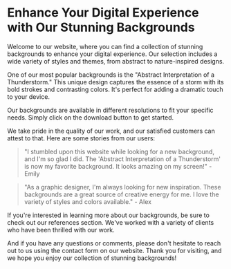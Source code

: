 <!--font:Poppins-->

# Enhance Your Digital Experience with Our Stunning Backgrounds

Welcome to our website, where you can find a collection of stunning backgrounds to enhance your digital experience. Our selection includes a wide variety of styles and themes, from abstract to nature-inspired designs.

One of our most popular backgrounds is the "Abstract Interpretation of a Thunderstorm." This unique design captures the essence of a storm with its bold strokes and contrasting colors. It's perfect for adding a dramatic touch to your device.

Our backgrounds are available in different resolutions to fit your specific needs. Simply click on the download button to get started.

We take pride in the quality of our work, and our satisfied customers can attest to that. Here are some stories from our users:

> "I stumbled upon this website while looking for a new background, and I'm so glad I did. The 'Abstract Interpretation of a Thunderstorm' is now my favorite background. It looks amazing on my screen!" - Emily

> "As a graphic designer, I'm always looking for new inspiration. These backgrounds are a great source of creative energy for me. I love the variety of styles and colors available." - Alex

If you're interested in learning more about our backgrounds, be sure to check out our references section. We've worked with a variety of clients who have been thrilled with our work.

And if you have any questions or comments, please don't hesitate to reach out to us using the contact form on our website. Thank you for visiting, and we hope you enjoy our collection of stunning backgrounds!

<!--

Write me content for website with wallpaper which alt text is:

"An abstract interpretation of a thunderstorm"

The name/title of the page should not be 1:1 copy of the alt text but rather a real content of the website which is using this wallpaper.

- Use markdown format 
- Start with heading
- Heading should be short and concise
- The content should look like a real website 
- The website should not be about the wallpaper, wallpaper is just a related background
- Heading should be contain work "wallpaper" or "background"
- Include real sections like references, contact, user stories, etc. use things relevant to the page purpose.
- Feel free to use structure like headings, bullets, numbering, blockquotes, paragraphs, horizontal lines, etc.
- You can use formatting like bold or _italic_
- You can include UTF-8 emojis
- Links should be only #hash anchors (and you can refer to the document itself)
- Do not include images


---


# Creative Backgrounds for Your Next Project

Welcome to our website where you can find a collection of stunning backgrounds for your next project. Our selection includes a wide variety of styles and themes, from abstract to nature-inspired designs.

## Abstract Interpretation of a Thunderstorm

One of our most popular wallpapers is the "Abstract Interpretation of a Thunderstorm." This unique design captures the essence of a storm with its bold strokes and contrasting colors. It's perfect for adding a dramatic touch to your desktop or mobile device.

Our wallpapers are available in different resolutions to fit your specific needs. Simply click on the download button to get started.

## User Stories

Our users love our wallpapers! Here are some stories from our satisfied customers:

> "I was looking for a new wallpaper for my laptop, and I stumbled upon this website. The 'Abstract Interpretation of a Thunderstorm' caught my eye, and I knew I had to have it. It looks amazing on my screen, and I've received so many compliments on it!" - Emily

> "As a graphic designer, I'm always on the lookout for new inspiration. These backgrounds are a great source of creative energy for me. I love the variety of styles and colors available." - Alex

## References

We take pride in the quality of our work, and we're happy to share some references from our satisfied clients:

- "The team at Creative Backgrounds is top-notch. They're responsive, professional, and always deliver high-quality work." - John Smith, CEO of XYZ Company

- "I've been using Creative Backgrounds for years, and I couldn't be happier with their service. Their wallpapers are always fresh and unique, and they make my projects stand out." - Sarah Jones, Freelance Designer

## Contact Us

If you have any questions or comments, please don't hesitate to reach out to us. You can use the contact form on our website, and we'll get back to you as soon as possible.

Thank you for visiting Creative Backgrounds!


---


Heading is too long, rewrite whole content.


---


# Stunning Wallpapers for Your Next Project

Looking for a new wallpaper to give your device a fresh look? Look no further than our collection of stunning wallpapers! From abstract designs to nature-inspired themes, we have a wide variety of options to choose from.

One of our most popular wallpapers is the "Abstract Interpretation of a Thunderstorm." This unique design captures the essence of a storm with its bold strokes and contrasting colors. It's perfect for adding a dramatic touch to your desktop or mobile device.

Our wallpapers are available in different resolutions to fit your specific needs. Simply click on the download button to get started.

We take pride in the quality of our work, and our satisfied customers can attest to that. Here are some stories from our users:

> "I stumbled upon this website while looking for a new wallpaper, and I'm so glad I did. The 'Abstract Interpretation of a Thunderstorm' is now my favorite background. It looks amazing on my screen!" - Emily

> "As a graphic designer, I'm always looking for new inspiration. These backgrounds are a great source of creative energy for me. I love the variety of styles and colors available." - Alex

If you have any questions or comments, please don't hesitate to reach out to us using the contact form on our website. Thank you for visiting, and we hope you enjoy our collection of stunning wallpapers!


---


Heading should not include word "wallpaper". The website should not be about the wallpaper itself, wallpaper is just a related background, rewrite whole content.


---


# Elevate Your Digital Experience with Our Stunning Backgrounds

Welcome to our website, where you can find a collection of stunning backgrounds to elevate your digital experience. Our selection includes a wide variety of styles and themes, from abstract to nature-inspired designs.

One of our most popular backgrounds is the "Abstract Interpretation of a Thunderstorm." This unique design captures the essence of a storm with its bold strokes and contrasting colors. It's perfect for adding a dramatic touch to your desktop or mobile device.

Our backgrounds are available in different resolutions to fit your specific needs. Simply click on the download button to get started.

We take pride in the quality of our work, and our satisfied customers can attest to that. Here are some stories from our users:

> "I stumbled upon this website while looking for a new background, and I'm so glad I did. The 'Abstract Interpretation of a Thunderstorm' is now my favorite background. It looks amazing on my screen!" - Emily

> "As a graphic designer, I'm always looking for new inspiration. These backgrounds are a great source of creative energy for me. I love the variety of styles and colors available." - Alex

If you're interested in learning more about our backgrounds, be sure to check out our references section. We've worked with a variety of clients who have been thrilled with our work.

And if you have any questions or comments, please don't hesitate to reach out to us using the contact form on our website. Thank you for visiting, and we hope you enjoy our collection of stunning backgrounds!


---


Heading is too long, rewrite whole content.


---


# Enhance Your Digital Experience with Our Stunning Backgrounds

Welcome to our website, where you can find a collection of stunning backgrounds to enhance your digital experience. Our selection includes a wide variety of styles and themes, from abstract to nature-inspired designs.

One of our most popular backgrounds is the "Abstract Interpretation of a Thunderstorm." This unique design captures the essence of a storm with its bold strokes and contrasting colors. It's perfect for adding a dramatic touch to your device.

Our backgrounds are available in different resolutions to fit your specific needs. Simply click on the download button to get started.

We take pride in the quality of our work, and our satisfied customers can attest to that. Here are some stories from our users:

> "I stumbled upon this website while looking for a new background, and I'm so glad I did. The 'Abstract Interpretation of a Thunderstorm' is now my favorite background. It looks amazing on my screen!" - Emily

> "As a graphic designer, I'm always looking for new inspiration. These backgrounds are a great source of creative energy for me. I love the variety of styles and colors available." - Alex

If you're interested in learning more about our backgrounds, be sure to check out our references section. We've worked with a variety of clients who have been thrilled with our work.

And if you have any questions or comments, please don't hesitate to reach out to us using the contact form on our website. Thank you for visiting, and we hope you enjoy our collection of stunning backgrounds!


---


Write me a Google font which is best fitting for the website.

Pick from the list:
- Open Sans
- Futura
- Great Vibes
- Poppins
- Alegreya
- IBM Plex Sans
- Inter
- Orbitron
- Exo 2
- Playfair Display
- Lobster
- Dancing Script
- Barlow Condensed
- Roboto
- Montserrat
- Lato
- Raleway


Write just the font name nothing else.


---


Poppins

-->
